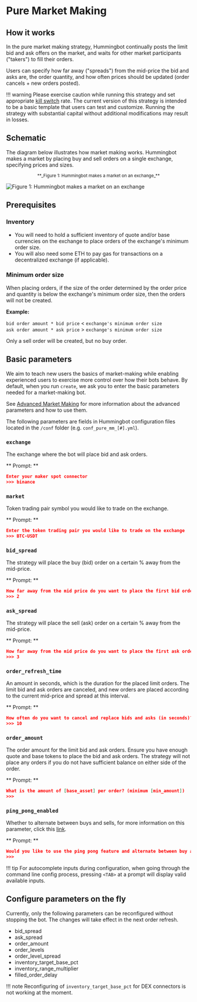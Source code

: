 # Pure Market Making

## How it works

In the pure market making strategy, Hummingbot continually posts the limit bid and ask offers on the market, and waits for other market participants ("takers") to fill their orders.

Users can specify how far away ("spreads") from the mid-price the bid and asks are, the order quantity, and how often prices should be updated (order cancels + new orders posted).

!!! warning
    Please exercise caution while running this strategy and set appropriate [kill switch](/operation/kill-switch/) rate. The current version of this strategy is intended to be a basic template that users can test and customize. Running the strategy with substantial capital without additional modifications may result in losses.

## Schematic

The diagram below illustrates how market making works. Hummingbot makes a market by placing buy and sell orders on a single exchange, specifying prices and sizes.

<small>
  <center>**_Figure 1: Hummingbot makes a market on an exchange_**</center>
</small>

![Figure 1: Hummingbot makes a market on an exchange](/assets/img/pure-mm.png)

## Prerequisites

### Inventory

- You will need to hold a sufficient inventory of quote and/or base currencies on the exchange to place orders of the exchange's minimum order size.
- You will also need some ETH to pay gas for transactions on a decentralized exchange (if applicable).

### Minimum order size

When placing orders, if the size of the order determined by the order price and quantity is below the exchange's minimum order size, then the orders will not be created.

**Example:**

`bid order amount * bid price` < `exchange's minimum order size`<br/>
`ask order amount * ask price` > `exchange's minimum order size`

Only a sell order will be created, but no buy order.

## Basic parameters

We aim to teach new users the basics of market-making while enabling experienced users to exercise more control over how their bots behave. By default, when you run `create`, we ask you to enter the basic parameters needed for a market-making bot.

See [Advanced Market Making](/market-making/#advanced-configuration-parameters) for more information about the advanced parameters and how to use them.

The following parameters are fields in Hummingbot configuration files located in the `/conf` folder (e.g. `conf_pure_mm_[#].yml`).

### `exchange`

The exchange where the bot will place bid and ask orders.

** Prompt: **

```json
Enter your maker spot connector
>>> binance
```

### `market`

Token trading pair symbol you would like to trade on the exchange.

** Prompt: **

```json
Enter the token trading pair you would like to trade on the exchange
>>> BTC-USDT
```

### `bid_spread`

The strategy will place the buy (bid) order on a certain % away from the mid-price.

** Prompt: **

```json
How far away from the mid price do you want to place the first bid order?
>>> 2
```

### `ask_spread`

The strategy will place the sell (ask) order on a certain % away from the mid-price.

** Prompt: **

```json
How far away from the mid price do you want to place the first ask order?
>>> 3
```

### `order_refresh_time`

An amount in seconds, which is the duration for the placed limit orders. The limit bid and ask orders are canceled, and new orders are placed according to the current mid-price and spread at this interval.

** Prompt: **

```json
How often do you want to cancel and replace bids and asks (in seconds)?
>>> 10
```

### `order_amount`

The order amount for the limit bid and ask orders. Ensure you have enough quote and base tokens to place the bid and ask orders. The strategy will not place any orders if you do not have sufficient balance on either side of the order. <br/>

** Prompt: **

```json
What is the amount of [base_asset] per order? (minimum [min_amount])
>>>
```

### `ping_pong_enabled`

Whether to alternate between buys and sells, for more information on this parameter, click this [link](/market-making/ping-pong/).

** Prompt: **

```json
Would you like to use the ping pong feature and alternate between buy and sell orders after fills?
>>>
```

!!! tip
    For autocomplete inputs during configuration, when going through the command line config process, pressing `<TAB>` at a prompt will display valid available inputs.

## **Configure parameters on the fly**

Currently, only the following parameters can be reconfigured without stopping the bot. The changes will take effect in the next order refresh.

- bid_spread
- ask_spread
- order_amount
- order_levels
- order_level_spread
- inventory_target_base_pct
- inventory_range_multiplier
- filled_order_delay

!!! note
    Reconfiguring of `inventory_target_base_pct` for DEX connectors is not working at the moment.

